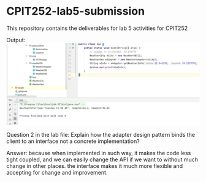 # CPIT252-lab5-submission
This repository contains the deliverables for lab 5 activities for CPIT252

Output:
![output](screenshot.jpg)

Question 2 in the lab file: Explain how the adapter design pattern binds the client to an interface not a concrete implementation?

Answer: because when implemented in such way, it makes the code less tight coupled, and we can easily change the API if we want to without much change in other places. the interface makes it much more flexible and accepting for change and improvement.
